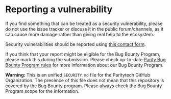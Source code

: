 # Reporting a vulnerability

If you find something that can be treated as a security vulnerability, please do not use the issue tracker or discuss it in the public forum/channels, as it can cause more damage rather than giving real help to the ecosystem.

Security vulnerabilities should be reported using [this contact form](https://security-submission.parity.io/).

If you think that your report might be eligible for the Bug Bounty Program, please mark this during the submission. Please check up-to-date [Parity Bug Bounty Program rules](https://www.parity.io/bug-bounty) for more information about our Bug Bounty Program.

**Warning:** This is an unified `SECURITY.md` file for the Paritytech GitHub Organization. The presence of this file does not mean that this repository is covered by the Bug Bounty program. Please always check the Bug Bounty Program scope for the information.
